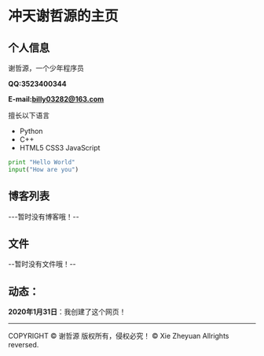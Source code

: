 # 冲天谢哲源的主页

## 个人信息

谢哲源，一个少年程序员

**QQ:3523400344**

**E-mail:billy03282@163.com**

擅长以下语言

- Python
- C++
- HTML5 CSS3 JavaScript

```python
print "Hello World"
input("How are you")
```

## 博客列表

---暂时没有博客哦！--

## 文件

--暂时没有文件哦！--

## 动态：
**2020年1月31日**：我创建了这个网页！

<hr />
COPYRIGHT &copy; 谢哲源 版权所有，侵权必究！
&copy; Xie Zheyuan Allrights reversed.
